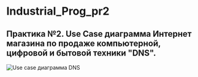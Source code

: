 # Industrial_Prog_pr2
## Практика №2. Use Case диаграмма Интернет магазина по продаже компьютерной, цифровой и бытовой техники "DNS".
![Use case диаграмма DNS](https://github.com/user-attachments/assets/2486b196-aae1-469c-b8b9-61f20f32029c)
